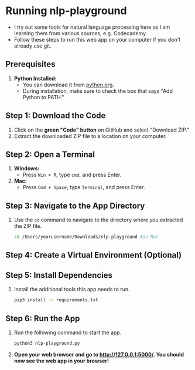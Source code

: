 # Running nlp-playground

 - I try out some tools for natural language processing here as I am learning them from various sources, e.g. Codecademy.
- Follow these steps to run this web app on your computer if you don't already use git.

## Prerequisites

1. **Python Installed:**
    - You can download it from [python.org](https://www.python.org/downloads/).
    - During installation, make sure to check the box that says "Add Python to PATH."

## Step 1: Download the Code

1. Click on the <b>green "Code" button</b> on GitHub and select "Download ZIP."
2. Extract the downloaded ZIP file to a location on your computer.

## Step 2: Open a Terminal

1. **Windows:**
    - Press `Win + R`, type `cmd`, and press Enter.
2. **Mac:**
   - Press `Cmd + Space`, type `Terminal`, and press Enter.

## Step 3: Navigate to the App Directory

1. Use the `cd` command to navigate to the directory where you extracted the ZIP file.
   ```bash
   cd /Users/yourusername/Downloads/nlp-playground #in Mac

## Step 4: Create a Virtual Environment (Optional)

## Step 5: Install Dependencies
1. Install the additional tools this app needs to run.
    ```bash
    pip3 install -r requirements.txt


## Step 6: Run the App
1. Run the following command to start the app.
    ```bash
    python3 nlp-playground.py
2. <b>Open your web browser and go to http://127.0.0.1:5000/. You should now see the web app in your browser!

